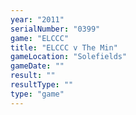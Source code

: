 ```yaml
---
year: "2011"
serialNumber: "0399" 
game: "ELCCC"
title: "ELCCC v The Min"
gameLocation: "Solefields"
gameDate: ""
result: ""
resultType: ""
type: "game"
---
```

